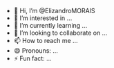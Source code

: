 - 👋 Hi, I’m @ElizandroMORAIS
- 👀 I’m interested in ...
- 🌱 I’m currently learning ...
- 💞️ I’m looking to collaborate on ...
- 📫 How to reach me ...
- 😄 Pronouns: ...
- ⚡ Fun fact: ...

<!---
ElizandroMORAIS/ElizandroMORAIS is a ✨ special ✨ repository because its `README.md` (this file) appears on your GitHub profile.
You can click the Preview link to take a look at your changes.
--->

